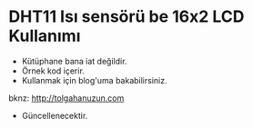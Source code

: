 # DHT11 Isı sensörü be 16x2 LCD Kullanımı

- Kütüphane bana iat değildir. 
- Örnek kod içerir.
- Kullanmak için blog'uma bakabilirsiniz. 

bknz: http://tolgahanuzun.com

- Güncellenecektir.